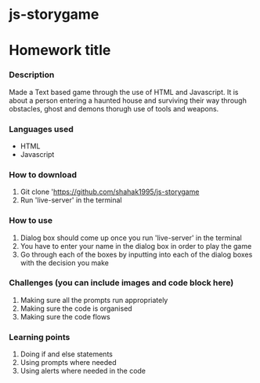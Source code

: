# js-storygame
# Homework title
### Description
Made a Text based game through the use of HTML and Javascript. It is about a person entering a haunted house and surviving their way through obstacles, ghost and demons thorugh use of tools and weapons. 

### Languages used
* HTML
* Javascript

### How to download
1. Git clone 'https://github.com/shahak1995/js-storygame
2. Run 'live-server' in the terminal

### How to use
1. Dialog box should come up once you run 'live-server' in the terminal
2. You have to enter your name in the dialog box in order to play the game
3. Go through each of the boxes by inputting into each of the dialog boxes with the decision you make

### Challenges (you can include images and code block here)
1. Making sure all the prompts run appropriately
2. Making sure the code is organised
3. Making sure the code flows

### Learning points
1. Doing if and else statements
2. Using prompts where needed
3. Using alerts where needed in the code
